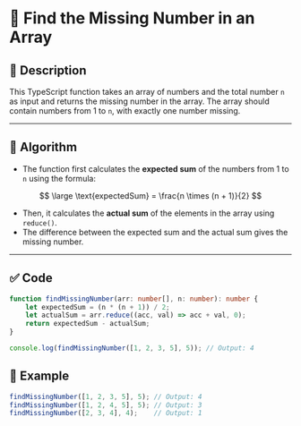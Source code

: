 # 📘 Find the Missing Number in an Array

## 🧮 Description
This TypeScript function takes an array of numbers and the total number `n` as input and returns the missing number in the array. The array should contain numbers from 1 to `n`, with exactly one number missing.

---

## 📐 Algorithm

- The function first calculates the **expected sum** of the numbers from 1 to `n` using the formula:
  
$$
\large \text{expectedSum} = \frac{n \times (n + 1)}{2}
$$

- Then, it calculates the **actual sum** of the elements in the array using `reduce()`.
- The difference between the expected sum and the actual sum gives the missing number.

---

## ✅ Code

```typescript
function findMissingNumber(arr: number[], n: number): number {
    let expectedSum = (n * (n + 1)) / 2;
    let actualSum = arr.reduce((acc, val) => acc + val, 0);
    return expectedSum - actualSum;
}

console.log(findMissingNumber([1, 2, 3, 5], 5)); // Output: 4
```
## 🧪 Example
```typescript
findMissingNumber([1, 2, 3, 5], 5); // Output: 4
findMissingNumber([1, 2, 4, 5], 5); // Output: 3
findMissingNumber([2, 3, 4], 4);    // Output: 1
```
